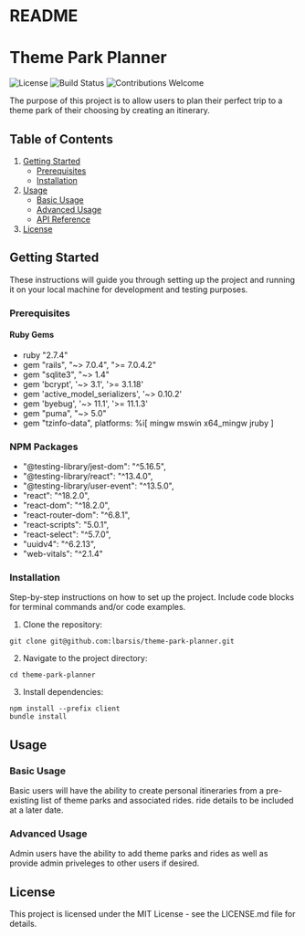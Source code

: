 # README

# Theme Park Planner

![License](https://img.shields.io/badge/license-MIT-green)
![Build Status](https://img.shields.io/travis/user/repo/master)
![Contributions Welcome](https://img.shields.io/badge/contributions-welcome-orange.svg)

The purpose of this project is to allow users to plan their perfect trip to a theme park of their choosing by creating an itinerary. 

## Table of Contents

1. [Getting Started](#getting-started)
   - [Prerequisites](#prerequisites)
   - [Installation](#installation)
2. [Usage](#usage)
   - [Basic Usage](#basic-usage)
   - [Advanced Usage](#advanced-usage)
   - [API Reference](#api-reference)
3. [License](#license)

## Getting Started

These instructions will guide you through setting up the project and running it on your local machine for development and testing purposes.

### Prerequisites
#### Ruby Gems
- ruby "2.7.4"
- gem "rails", "~> 7.0.4", ">= 7.0.4.2"
- gem "sqlite3", "~> 1.4"
- gem 'bcrypt', '~> 3.1', '>= 3.1.18'
- gem 'active_model_serializers', '~> 0.10.2'
- gem 'byebug', '~> 11.1', '>= 11.1.3'
- gem "puma", "~> 5.0"
- gem "tzinfo-data", platforms: %i[ mingw mswin x64_mingw jruby ]

### NPM Packages
- "@testing-library/jest-dom": "^5.16.5",
- "@testing-library/react": "^13.4.0",
- "@testing-library/user-event": "^13.5.0",
- "react": "^18.2.0",
- "react-dom": "^18.2.0",
- "react-router-dom": "^6.8.1",
- "react-scripts": "5.0.1",
- "react-select": "^5.7.0",
- "uuidv4": "^6.2.13",
- "web-vitals": "^2.1.4"

### Installation

Step-by-step instructions on how to set up the project. Include code blocks for terminal commands and/or code examples.

1. Clone the repository:

```
git clone git@github.com:lbarsis/theme-park-planner.git
```

2. Navigate to the project directory:
```
cd theme-park-planner
```

3. Install dependencies:
```
npm install --prefix client
bundle install
```

## Usage

### Basic Usage
Basic users will have the ability to create personal itineraries from a pre-existing list of theme parks and associated rides. ride details to be included at a later date.

### Advanced Usage
Admin users have the ability to add theme parks and rides as well as provide admin priveleges to other users if desired.

## License
This project is licensed under the MIT License - see the LICENSE.md file for details.